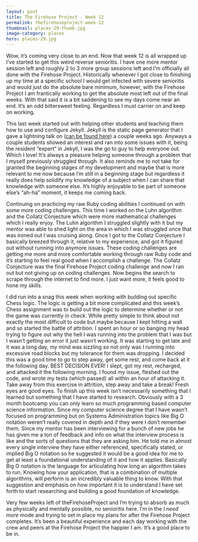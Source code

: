 ```yaml
---
layout: post
title: The Firehose Project - Week 12
permalink: thefirehoseproject-week-12
thumbnail: places-29-thumb.jpg
image-category: places
hero: places-29.jpg
---
```




Wow, it’s coming very close to an end. Now that week 12 is all wrapped up I’ve started to get this weird reverse senioritis. I have one more mentor session left and roughly 2 to 3 more group sessions left and I’m officially all done with the Firehose Project. Historically whenever I got close to finishing up my time at a specific school I would get infected with severe senioritis and would just do the absolute bare minimum, however, with the Firehose Project I am frantically working to get the absolute most left out of the final weeks. With that said it is a bit saddening to see my days come near an end. It’s an odd bittersweet feeling. Regardless I must carrier on and keep on working.

This last week started out with helping other students and teaching them how to use and configure Jekyll. Jekyll is the static page generator that I gave a lightning talk on ([can be found here](https://www.youtube.com/watch?v=XoqQQe8Qq1k)) a couple weeks ago. Anyways a couple students showed an interest and ran into some issues with it, being the resident “expert” in Jekyll, I was the go to guy to help everyone out. Which I love! It’s always a pleasure helping someone through a problem that I myself previously struggled through. It also reminds me to not take for granted the beginning stages of my development and maybe that is more relevant to me now because I’m still in a beginning stage but regardless it really does help solidify my knowledge of a subject when I can share that knowledge with someone else. It’s highly enjoyable to be part of someone else’s “ah-ha” moment, it keeps me coming back.

Continuing on practicing my raw Ruby coding abilities I continued on with some more coding challenges. This time I worked on the Luhn algorithm and the Collatz Conjecture which were more mathematical challenges which I really enjoy. The Luhn algorithm I struggled slightly with it but my mentor was able to shed light on the area in which I was struggled once that was ironed out I was cruising along. Once I got to the Collatz Conjecture I basically breezed through it, relative to my experience, and got it figured out without running into anymore issues. These coding challenges are getting me more and more comfortable working through raw Ruby code and it’s starting to feel real good when I accomplish a challenge. The Collatz Conjecture was the final Firehose Project coding challenge and now I ran out but not giving up on coding challenges. Now begins the search to scrape through the internet to find more. I just want more, it feels good to hone my skills.

I did run into a snag this week when working with building out specific Chess logic. The logic is getting a bit more complicated and this week’s Chess assignment was to build out the logic to determine whether or not the game was currently in check. While pretty simple to think about not exactly the most difficult to code but maybe because I kept hitting a wall and so started the battle of attrition. I spent an hour or so banging my head trying to figure out why the hell I was running into the problem that I was but I wasn’t getting an error it just wasn’t working. It was starting to get late and it was a long day, my mind was sizzling so not only was I running into excessive road blocks but my tolerance for them was dropping. I decided this was a good time to go to step away, get some rest, and come back at it the following day. BEST DECISION EVER! I slept, got my rest, recharged, and attacked it the following morning. I found my issue, fleshed out the code, and wrote my tests (which passed) all within an hour of attacking it. Take away from this exercise in attrition, step away and take a break! Fresh eyes are good eyes.
To finish up this week isn’t necessarily something that I learned but something that I have started to research. Obviously with a 3 month bootcamp you can only learn so much programming based computer science information. Since my computer science degree that I have wasn’t focused on programming but on Systems Administration topics like Big O notation weren’t really covered in depth and if they were I don’t remember them. Since my mentor has been interviewing for a bunch of new jobs he has given me a ton of feedback and info on what the interview process is like and the sorts of questions that they are asking him. He told me in almost every single interview they have either referenced, specifically stated, or implied Big O notation so he suggested it would be a good idea for me to get at least a foundational understanding of it and how it applies. Basically Big O notation is the language for articulating how long an algorithm takes to run. Knowing how your application, that is a combination of multiple algorithms, will perform is an incredibly valuable thing to know. With that suggestion and emphasis on how important it is to understand I have set forth to start researching and building a good foundation of knowledge.

Very few weeks left of theFirehoseProject and I’m trying to absorb as much as physically and mentally possible, no senioritis here. I’m in the *I need more* mode and trying to set in place my plans for after the Firehose Project completes. It’s been a beautiful experience and each day working with the crew and peers at the Firehose Project the happier I am. It’s a good place to be in.
